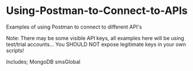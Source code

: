 # Using-Postman-to-Connect-to-APIs
Examples of using Postman to connect to different API's

Note: There may be some visible API keys, all examples here will be using test/trial accounts... You SHOULD NOT expose legitimate keys in your own scripts!

Includes;
MongoDB
smsGlobal
